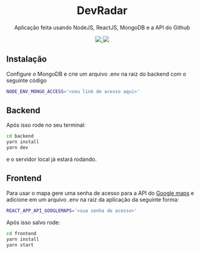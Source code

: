 <h1 align="center">DevRadar</h1>
<p align="center">Aplicação feita usando NodeJS, ReactJS, MongoDB e a API do Github</p>
<p align="center">
  <a aria-label="Versão do Node" href="https://nodejs.org/en/">
    <img src="https://img.shields.io/badge/Node-12.14.1-brightgreen"></img>
  </a>
  <a aria-label="Versão do React" href="https://pt-br.reactjs.org/">
    <img src="https://img.shields.io/badge/React-16.12.0-blue"></img>
  </a>
</p>

## Instalação
Configure o MongoDB e crie um arquivo .env na raiz do backend com o seguinte código
```bash
NODE_ENV_MONGO_ACCESS='<seu link de acesso aqui>'
```
## Backend
Após isso rode no seu terminal:
```bash
cd backend
yarn install
yarn dev
```
e o servidor local já estará rodando.

## Frontend
Para usar o mapa gere uma senha de acesso para a API do [Google maps](https://cloud.google.com/maps-platform/?hl=pt-br) e adicione em um arquivo .env na raiz da aplicação da seguinte forma:

```bash
REACT_APP_API_GOOGLEMAPS='<sua senha de acesso>'
```
Após isso salvo rode:
```bash
cd frontend
yarn install
yarn start
```
